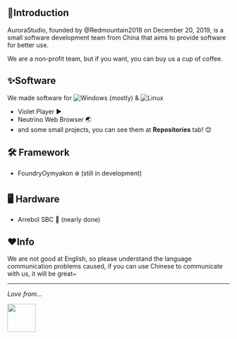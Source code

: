 ## 📖Introduction

AuroraStudio, founded by @Redmountain2018 on December 20, 2019, is a small software development team from China that aims to provide software for better use.

We are a non-profit team, but if you want, you can buy us a cup of coffee.

## ✨Software

We made software for  ![Windows](https://img.shields.io/badge/Windows-placeholder?style=flat-square&logo=microsoft&logoColor=ffffff&labelColor=0078d4&color=0078d4)  (mostly) &  ![Linux](https://img.shields.io/badge/Linux-placeholder?style=flat-square&logo=linux&logoColor=black&color=white)

- Violet Player ▶️ 
- Neutrino Web Browser 🌏
- and some small projects, you can see them at **Repositories** tab! 😊

## 🛠️ Framework

- FoundryOymyakon ❄️ (still in development)

## 🖥️ Hardware

- Arrebol SBC 🤗 (nearly done)

## ❤️Info

We are not good at English, so please understand the language communication problems caused, if you can use Chinese to communicate with us, it will be great~

-----

_Love from..._

<picture>
  <source media="(prefers-color-scheme: dark)" srcset="https://github.com/AuroraStudio-aurorast/.github/assets/59256766/5f56ed53-e4ef-4f56-a7c6-af1c9e690354" height=64>
  <source media="(prefers-color-scheme: light)" srcset="https://github.com/AuroraStudio-aurorast/.github/assets/59256766/22d4fe1c-0066-4726-ab29-b8593b17f123" height=64>
  <img src="https://github.com/AuroraStudio-aurorast/.github/assets/59256766/22d4fe1c-0066-4726-ab29-b8593b17f123" height=64>
</picture>

